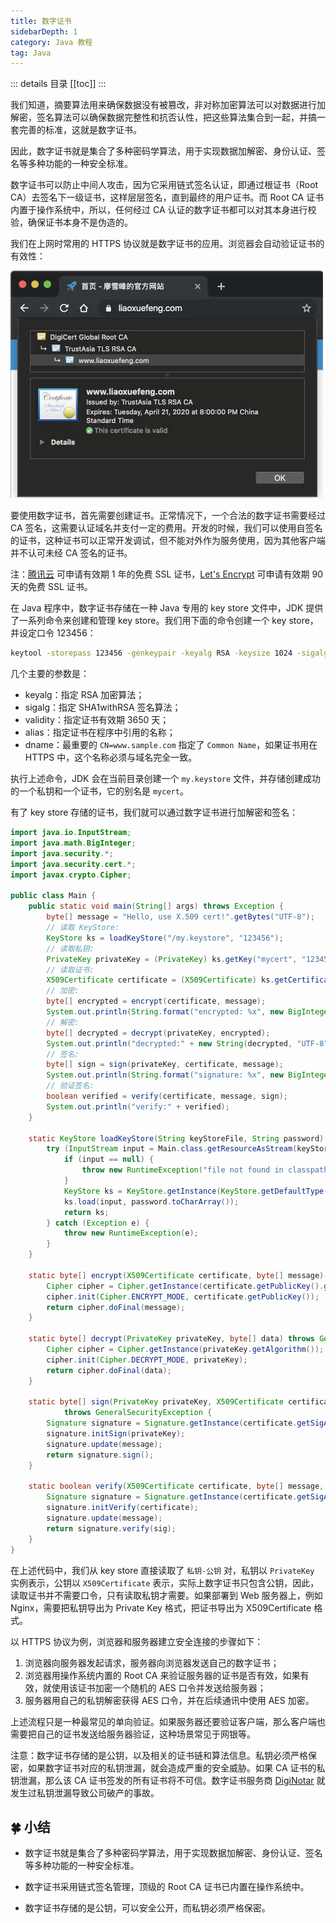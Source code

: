 ```yaml
---
title: 数字证书
sidebarDepth: 1
category: Java 教程
tag: Java
---
```


::: details 目录
[[toc]]
:::

我们知道，摘要算法用来确保数据没有被篡改，非对称加密算法可以对数据进行加解密，签名算法可以确保数据完整性和抗否认性，把这些算法集合到一起，并搞一套完善的标准，这就是数字证书。

因此，数字证书就是集合了多种密码学算法，用于实现数据加解密、身份认证、签名等多种功能的一种安全标准。

数字证书可以防止中间人攻击，因为它采用链式签名认证，即通过根证书（Root CA）去签名下一级证书，这样层层签名，直到最终的用户证书。而 Root CA 证书内置于操作系统中，所以，任何经过 CA 认证的数字证书都可以对其本身进行校验，确保证书本身不是伪造的。

我们在上网时常用的 HTTPS 协议就是数字证书的应用。浏览器会自动验证证书的有效性：

![cert](assets/l-20231128145113102.jpeg)

要使用数字证书，首先需要创建证书。正常情况下，一个合法的数字证书需要经过 CA 签名，这需要认证域名并支付一定的费用。开发的时候，我们可以使用自签名的证书，这种证书可以正常开发调试，但不能对外作为服务使用，因为其他客户端并不认可未经 CA 签名的证书。

注：[腾讯云](https://cloud.tencent.com/) 可申请有效期 1 年的免费 SSL 证书，[Let's Encrypt](https://letsencrypt.org/) 可申请有效期 90 天的免费 SSL 证书。

在 Java 程序中，数字证书存储在一种 Java 专用的 key store 文件中，JDK 提供了一系列命令来创建和管理 key store。我们用下面的命令创建一个 key store，并设定口令 123456：

```bash
keytool -storepass 123456 -genkeypair -keyalg RSA -keysize 1024 -sigalg SHA1withRSA -validity 3650 -alias mycert -keystore my.keystore -dname "CN=www.sample.com, OU=sample, O=sample, L=BJ, ST=BJ, C=CN"
```

几个主要的参数是：

- keyalg：指定 RSA 加密算法；
- sigalg：指定 SHA1withRSA 签名算法；
- validity：指定证书有效期 3650 天；
- alias：指定证书在程序中引用的名称；
- dname：最重要的 `CN=www.sample.com` 指定了 `Common Name`，如果证书用在 HTTPS 中，这个名称必须与域名完全一致。

执行上述命令，JDK 会在当前目录创建一个 `my.keystore` 文件，并存储创建成功的一个私钥和一个证书，它的别名是 `mycert`。

有了 key store 存储的证书，我们就可以通过数字证书进行加解密和签名：

```java
import java.io.InputStream;
import java.math.BigInteger;
import java.security.*;
import java.security.cert.*;
import javax.crypto.Cipher;

public class Main {
    public static void main(String[] args) throws Exception {
        byte[] message = "Hello, use X.509 cert!".getBytes("UTF-8");
        // 读取 KeyStore:
        KeyStore ks = loadKeyStore("/my.keystore", "123456");
        // 读取私钥:
        PrivateKey privateKey = (PrivateKey) ks.getKey("mycert", "123456".toCharArray());
        // 读取证书:
        X509Certificate certificate = (X509Certificate) ks.getCertificate("mycert");
        // 加密:
        byte[] encrypted = encrypt(certificate, message);
        System.out.println(String.format("encrypted: %x", new BigInteger(1, encrypted)));
        // 解密:
        byte[] decrypted = decrypt(privateKey, encrypted);
        System.out.println("decrypted:" + new String(decrypted, "UTF-8"));
        // 签名:
        byte[] sign = sign(privateKey, certificate, message);
        System.out.println(String.format("signature: %x", new BigInteger(1, sign)));
        // 验证签名:
        boolean verified = verify(certificate, message, sign);
        System.out.println("verify:" + verified);
    }

    static KeyStore loadKeyStore(String keyStoreFile, String password) {
        try (InputStream input = Main.class.getResourceAsStream(keyStoreFile)) {
            if (input == null) {
                throw new RuntimeException("file not found in classpath:" + keyStoreFile);
            }
            KeyStore ks = KeyStore.getInstance(KeyStore.getDefaultType());
            ks.load(input, password.toCharArray());
            return ks;
        } catch (Exception e) {
            throw new RuntimeException(e);
        }
    }

    static byte[] encrypt(X509Certificate certificate, byte[] message) throws GeneralSecurityException {
        Cipher cipher = Cipher.getInstance(certificate.getPublicKey().getAlgorithm());
        cipher.init(Cipher.ENCRYPT_MODE, certificate.getPublicKey());
        return cipher.doFinal(message);
    }

    static byte[] decrypt(PrivateKey privateKey, byte[] data) throws GeneralSecurityException {
        Cipher cipher = Cipher.getInstance(privateKey.getAlgorithm());
        cipher.init(Cipher.DECRYPT_MODE, privateKey);
        return cipher.doFinal(data);
    }

    static byte[] sign(PrivateKey privateKey, X509Certificate certificate, byte[] message)
            throws GeneralSecurityException {
        Signature signature = Signature.getInstance(certificate.getSigAlgName());
        signature.initSign(privateKey);
        signature.update(message);
        return signature.sign();
    }

    static boolean verify(X509Certificate certificate, byte[] message, byte[] sig) throws GeneralSecurityException {
        Signature signature = Signature.getInstance(certificate.getSigAlgName());
        signature.initVerify(certificate);
        signature.update(message);
        return signature.verify(sig);
    }
}
```

在上述代码中，我们从 key store 直接读取了 `私钥-公钥` 对，私钥以 `PrivateKey` 实例表示，公钥以 `X509Certificate` 表示，实际上数字证书只包含公钥，因此，读取证书并不需要口令，只有读取私钥才需要。如果部署到 Web 服务器上，例如 Nginx，需要把私钥导出为 Private Key 格式，把证书导出为 X509Certificate 格式。

以 HTTPS 协议为例，浏览器和服务器建立安全连接的步骤如下：

1. 浏览器向服务器发起请求，服务器向浏览器发送自己的数字证书；
2. 浏览器用操作系统内置的 Root CA 来验证服务器的证书是否有效，如果有效，就使用该证书加密一个随机的 AES 口令并发送给服务器；
3. 服务器用自己的私钥解密获得 AES 口令，并在后续通讯中使用 AES 加密。

上述流程只是一种最常见的单向验证。如果服务器还要验证客户端，那么客户端也需要把自己的证书发送给服务器验证，这种场景常见于网银等。

注意：数字证书存储的是公钥，以及相关的证书链和算法信息。私钥必须严格保密，如果数字证书对应的私钥泄漏，就会造成严重的安全威胁。如果 CA 证书的私钥泄漏，那么该 CA 证书签发的所有证书将不可信。数字证书服务商 [DigiNotar](https://en.wikipedia.org/wiki/DigiNotar) 就发生过私钥泄漏导致公司破产的事故。

## 🍀 小结

- 数字证书就是集合了多种密码学算法，用于实现数据加解密、身份认证、签名等多种功能的一种安全标准。

- 数字证书采用链式签名管理，顶级的 Root CA 证书已内置在操作系统中。

- 数字证书存储的是公钥，可以安全公开，而私钥必须严格保密。
